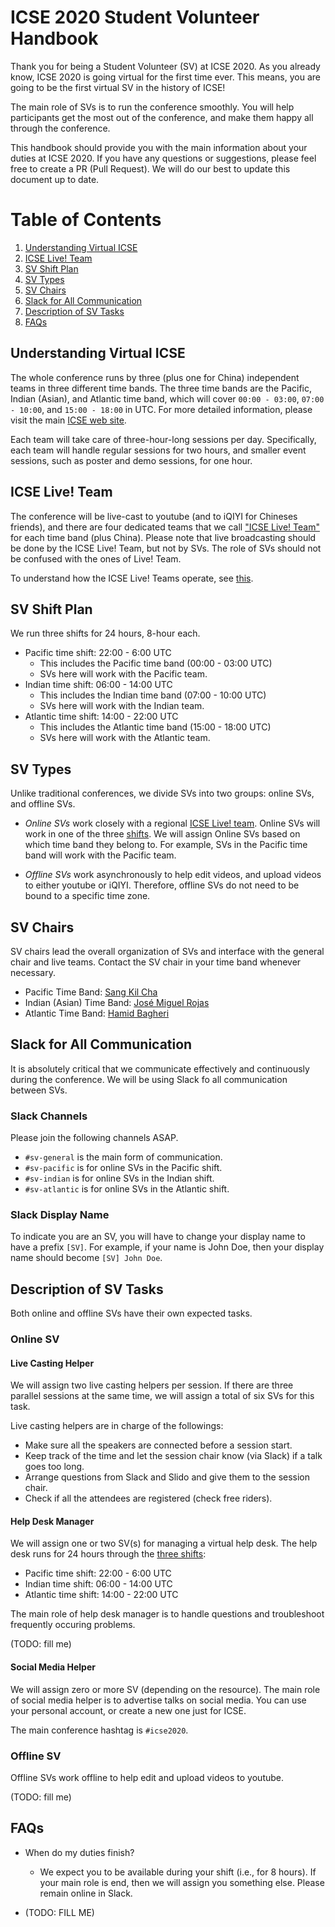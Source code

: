 ICSE 2020 Student Volunteer Handbook
===

Thank you for being a Student Volunteer (SV) at ICSE 2020. As you already know,
ICSE 2020 is going virtual for the first time ever. This means, you are going to
be the first virtual SV in the history of ICSE!

The main role of SVs is to run the conference smoothly. You will help
participants get the most out of the conference, and make them happy all through
the conference.

This handbook should provide you with the main information about your duties at
ICSE 2020. If you have any questions or suggestions, please feel free to create
a PR (Pull Request). We will do our best to update this document up to date.

# Table of Contents

1. [Understanding Virtual ICSE](#understanding-virtual-icse)
1. [ICSE Live! Team](#icse-live-team)
1. [SV Shift Plan](#sv-shift-plan)
1. [SV Types](#sv-types)
1. [SV Chairs](#sv-chairs)
1. [Slack for All Communication](#slack-for-all-communication)
1. [Description of SV Tasks](#description-of-sv-tasks)
1. [FAQs](#faqs)

## Understanding Virtual ICSE

The whole conference runs by three (plus one for China) independent teams in
three different time bands. The three time bands are the Pacific, Indian
(Asian), and Atlantic time band, which will cover `00:00 - 03:00`, `07:00 -
10:00`, and `15:00 - 18:00` in UTC. For more detailed information, please visit
the main [ICSE web site](https://conf.researchr.org/home/icse-2020).

Each team will take care of three-hour-long sessions per day. Specifically, each
team will handle regular sessions for two hours, and smaller event sessions,
such as poster and demo sessions, for one hour.

## ICSE Live! Team

The conference will be live-cast to youtube (and to iQIYI for Chineses friends),
and there are four dedicated teams that we call ["ICSE Live!
Team"](https://2020.icse-conferences.org/committee/icse-2020-virtualization-regional-live--team-leaders)
for each time band (plus China). Please note that live broadcasting should be
done by the ICSE Live! Team, but not by SVs. The role of SVs should not be
confused with the ones of Live! Team.

To understand how the ICSE Live! Teams operate, see
[this](https://github.com/crista/icse2020-live).

## SV Shift Plan

We run three shifts for 24 hours, 8-hour each.

- Pacific time shift: 22:00 - 6:00 UTC
    - This includes the Pacific time band (00:00 - 03:00 UTC)
    - SVs here will work with the Pacific team.
- Indian time shift: 06:00 - 14:00 UTC
    - This includes the Indian time band (07:00 - 10:00 UTC)
    - SVs here will work with the Indian team.
- Atlantic time shift: 14:00 - 22:00 UTC
    - This includes the Atlantic time band (15:00 - 18:00 UTC)
    - SVs here will work with the Atlantic team.

## SV Types

Unlike traditional conferences, we divide SVs into two groups: online SVs, and
offline SVs.

- *Online SVs* work closely with a regional [ICSE Live!
  team](#icse-live-team). Online SVs will work in one of the three
  [shifts](#sv-shift-plan). We will assign Online SVs based on which time band
  they belong to. For example, SVs in the Pacific time band will work with the
  Pacific team.

- *Offline SVs* work asynchronously to help edit videos, and upload videos to
  either youtube or iQIYI. Therefore, offline SVs do not need to be bound to a
  specific time zone.

## SV Chairs

SV chairs lead the overall organization of SVs and interface with the general
chair and live teams. Contact the SV chair in your time band whenever necessary.

- Pacific Time Band: [Sang Kil Cha](https://softsec.kaist.ac.kr/~sangkilc/)
- Indian (Asian) Time Band: [José Miguel Rojas](http://jmrojas.github.io/)
- Atlantic Time Band: [Hamid Bagheri](https://cse.unl.edu/~hbagheri/)

## Slack for All Communication

It is absolutely critical that we communicate effectively and continuously
during the conference. We will be using Slack fo all communication between
SVs.

### Slack Channels

Please join the following channels ASAP.

- `#sv-general` is the main form of communication.
- `#sv-pacific` is for online SVs in the Pacific shift.
- `#sv-indian` is for online SVs in the Indian shift.
- `#sv-atlantic` is for online SVs in the Atlantic shift.

### Slack Display Name

To indicate you are an SV, you will have to change your display name to have a
prefix `[SV]`. For example, if your name is John Doe, then your display name
should become `[SV] John Doe`.

## Description of SV Tasks

Both online and offline SVs have their own expected tasks.

### Online SV

#### Live Casting Helper

We will assign two live casting helpers per session. If there are three parallel
sessions at the same time, we will assign a total of six SVs for this task.

Live casting helpers are in charge of the followings:
- Make sure all the speakers are connected before a session start.
- Keep track of the time and let the session chair know (via Slack) if a talk
  goes too long.
- Arrange questions from Slack and Slido and give them to the session chair.
- Check if all the attendees are registered (check free riders).

#### Help Desk Manager

We will assign one or two SV(s) for managing a virtual help desk. The help desk
runs for 24 hours through the [three shifts](#sv-shift-plan):

- Pacific time shift: 22:00 - 6:00 UTC
- Indian time shift: 06:00 - 14:00 UTC
- Atlantic time shift: 14:00 - 22:00 UTC

The main role of help desk manager is to handle questions and troubleshoot
frequently occuring problems.

(TODO: fill me)

#### Social Media Helper

We will assign zero or more SV (depending on the resource). The main role of
social media helper is to advertise talks on social media. You can use your
personal account, or create a new one just for ICSE.

The main conference hashtag is `#icse2020`.

### Offline SV

Offline SVs work offline to help edit and upload videos to youtube.

(TODO: fill me)

## FAQs

- When do my duties finish?
    - We expect you to be available during your shift (i.e., for 8 hours). If
      your main role is end, then we will assign you something else. Please
      remain online in Slack.

- (TODO: FILL ME)
